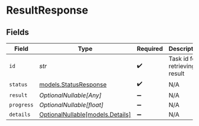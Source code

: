 # ResultResponse


## Fields

| Field                                                    | Type                                                     | Required                                                 | Description                                              |
| -------------------------------------------------------- | -------------------------------------------------------- | -------------------------------------------------------- | -------------------------------------------------------- |
| `id`                                                     | *str*                                                    | :heavy_check_mark:                                       | Task id for retrieving result                            |
| `status`                                                 | [models.StatusResponse](../models/statusresponse.md)     | :heavy_check_mark:                                       | N/A                                                      |
| `result`                                                 | *OptionalNullable[Any]*                                  | :heavy_minus_sign:                                       | N/A                                                      |
| `progress`                                               | *OptionalNullable[float]*                                | :heavy_minus_sign:                                       | N/A                                                      |
| `details`                                                | [OptionalNullable[models.Details]](../models/details.md) | :heavy_minus_sign:                                       | N/A                                                      |